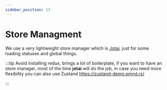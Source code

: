 ```yaml
---
sidebar_position: 13
---
```


# Store Managment 

We use a very lightweight store manager which is [Jotai](https://jotai.org), just for some loading statuses and global things.

:::tip
Avoid installing redux, brings a lot of boilerplate, if you want to have an store manager, most of the time **jotai** will do the job, in case you need more flexibility you can also use Zustand https://zustand-demo.pmnd.rs/ 

:::
